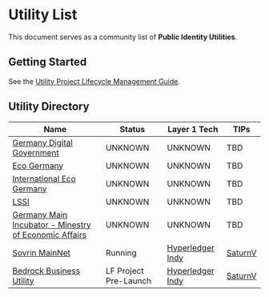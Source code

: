 # Utility List
This document serves as a community list of **Public Identity Utilities**.

## Getting Started
See the [Utility Project Lifecycle Management Guide](./workflow/UTILITY_WORKFLOW.md).

## Utility Directory

| Name | Status | Layer 1 Tech | TIPs |
| --- | --- | --- |--- |
| [Germany Digital Government](https://www.govdigital.de/) | UNKNOWN | UNKNOWN| TBD |
| [Eco Germany](https://www.eco.de/) | UNKNOWN | UNKNOWN| TBD |
| [International Eco Germany](https://international.eco.de/) | UNKNOWN | UNKNOWN| TBD |
| [LSSI](https://lissi.id/) | UNKNOWN | UNKNOWN| TBD |
| [Germany Main Incubator - Minestry of Economic Affairs](https://main-incubator.com/) | UNKNOWN | UNKNOWN| TBD |
| [Sovrin MainNet](https://www.sovrin.org/) | Running | [Hyperledger Indy](https://www.hyperledger.org/use/hyperledger-indy)|  [SaturnV]()|
| [Bedrock Business Utility]() | LF Project Pre-Launch | [Hyperledger Indy](https://www.hyperledger.org/use/hyperledger-indy)|  [SaturnV]()|
